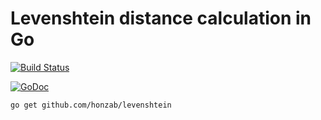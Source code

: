 # Levenshtein distance calculation in Go

[![Build Status](https://travis-ci.org/honzab/levenshtein.svg?branch=master)](https://travis-ci.org/honzab/levenshtein)

[![GoDoc](https://godoc.org/github.com/honzab/levenshtein?status.png)](https://godoc.org/github.com/honzab/levenshtein)

    go get github.com/honzab/levenshtein
